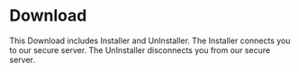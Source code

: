 # Download
This Download includes Installer and UnInstaller.
The Installer connects you to our secure server.
The UnInstaller disconnects you from our secure server.